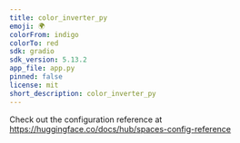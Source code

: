 ```yaml
---
title: color_inverter_py
emoji: 🌍
colorFrom: indigo
colorTo: red
sdk: gradio
sdk_version: 5.13.2
app_file: app.py
pinned: false
license: mit
short_description: color_inverter_py
---
```

Check out the configuration reference at https://huggingface.co/docs/hub/spaces-config-reference

